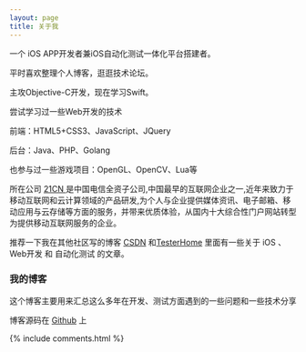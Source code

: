 ```yaml
---
layout: page
title: 关于我
---
```


一个 iOS APP开发者兼iOS自动化测试一体化平台搭建者。
<p>
平时喜欢整理个人博客，逛逛技术论坛。
<p>
主攻Objective-C开发，现在学习Swift。
</p>
<p>
尝试学习过一些Web开发的技术
<p>
前端：HTML5+CSS3、JavaScript、JQuery
<p>
后台：Java、PHP、Golang
<p>
也参与过一些游戏项目：OpenGL、OpenCV、Lua等
<p>
所在公司
<a target="_blank" href="http://www.21cn.com/"> 21CN </a>
是中国电信全资子公司,中国最早的互联网企业之一,近年来致力于移动互联网和云计算领域的产品研发,为个人与企业提供媒体资讯、电子邮箱、移动应用与云存储等方面的服务，并带来优质体验，从国内十大综合性门户网站转型为提供移动互联网服务的企业。<p>

推荐一下我在其他社区写的博客
<a target="_blank" href="http://blog.csdn.net/yxys01">CSDN</a>
和<a target="_blank" href="https://testerhome.com/yxys01">TesterHome</a>
里面有一些关于 iOS 、Web开发 和 自动化测试 的文章。

<p>

<h3>  我的博客</h3>  

<p>

这个博客主要用来汇总这么多年在开发、测试方面遇到的一些问题和一些技术分享
<p>

<p> 

博客源码在 <a target="_blank" href="https://github.com/yxys01/yxys01.github.io/">Github</a> 上

<p> 

<p> 

<p> 


{% include comments.html %}

